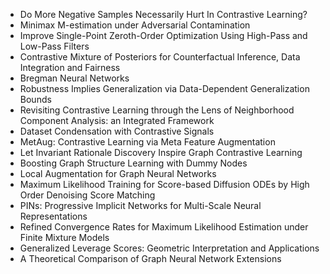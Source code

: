 - Do More Negative Samples Necessarily Hurt In Contrastive Learning?
- Minimax M-estimation under Adversarial Contamination
- Improve Single-Point Zeroth-Order Optimization Using High-Pass and Low-Pass Filters
- Contrastive Mixture of Posteriors for Counterfactual Inference, Data Integration and Fairness
- Bregman Neural Networks
- Robustness Implies Generalization via Data-Dependent Generalization Bounds
- Revisiting Contrastive Learning through the Lens of Neighborhood Component Analysis: an Integrated Framework
- Dataset Condensation with Contrastive Signals
- MetAug: Contrastive Learning via Meta Feature Augmentation
- Let Invariant Rationale Discovery Inspire Graph Contrastive Learning
- Boosting Graph Structure Learning with Dummy Nodes
- Local Augmentation for Graph Neural Networks
- Maximum Likelihood Training for Score-based Diffusion ODEs by High Order Denoising Score Matching
- PINs: Progressive Implicit Networks for Multi-Scale Neural Representations
- Refined Convergence Rates for Maximum Likelihood Estimation under Finite Mixture Models
- Generalized Leverage Scores: Geometric Interpretation and Applications
- A Theoretical Comparison of Graph Neural Network Extensions